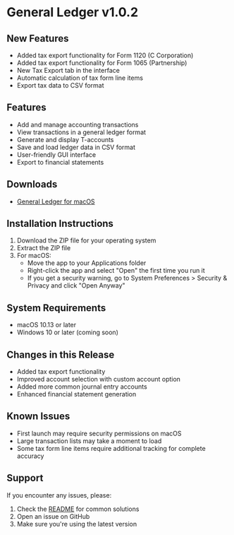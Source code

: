 # General Ledger v1.0.2

## New Features
- Added tax export functionality for Form 1120 (C Corporation)
- Added tax export functionality for Form 1065 (Partnership)
- New Tax Export tab in the interface
- Automatic calculation of tax form line items
- Export tax data to CSV format

## Features
- Add and manage accounting transactions
- View transactions in a general ledger format
- Generate and display T-accounts
- Save and load ledger data in CSV format
- User-friendly GUI interface
- Export to financial statements

## Downloads
- [General Ledger for macOS](releases/General_Ledger_MacOS.zip)

## Installation Instructions
1. Download the ZIP file for your operating system
2. Extract the ZIP file
3. For macOS:
   - Move the app to your Applications folder
   - Right-click the app and select "Open" the first time you run it
   - If you get a security warning, go to System Preferences > Security & Privacy and click "Open Anyway"

## System Requirements
- macOS 10.13 or later
- Windows 10 or later (coming soon)

## Changes in this Release
- Added tax export functionality
- Improved account selection with custom account option
- Added more common journal entry accounts
- Enhanced financial statement generation

## Known Issues
- First launch may require security permissions on macOS
- Large transaction lists may take a moment to load
- Some tax form line items require additional tracking for complete accuracy

## Support
If you encounter any issues, please:
1. Check the [README](README.md) for common solutions
2. Open an issue on GitHub
3. Make sure you're using the latest version 
